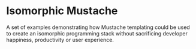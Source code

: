 Isomorphic Mustache
=====================

A set of examples demonstrating how Mustache templating could be used to create an isomorphic programming stack without sacrificing developer happiness, productivity or user experience.





